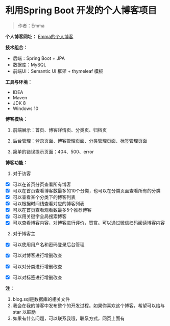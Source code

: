 # 利用Spring Boot 开发的个人博客项目

>  作者：Emma


**个人博客网址：** [Emma的个人博客](http://it-is-me-a.icu/blog/)

**技术组合：**

*  后端：Spring Boot + JPA 
*  数据库：MySQL
*  前端UI：Semantic UI 框架 + thymeleaf 模板

**工具与环境：**

*  IDEA
*  Maven 
*  JDK 8
*  Windows 10

**博客模块：**


1. 前端展示：首页、博客详情页、分类页、归档页

2. 后台管理：登录页面、博客管理页面、分类管理页面、标签管理页面

3. 简单的错误提示页面：404、500、error


**博客功能：**
1. 对于访客
* [x] 可以在首页分页查看所有博客
* [x] 可以在首页查看博客数最多的10个分类，也可以在分类页面查看所有的分类
* [x] 可以查看某个分类下的博客列表
* [x] 可以根据时间线查看对应的博客列表
* [x] 可以在首页查看观看数最多5个推荐博客
* [x] 可以用关键字全局搜索博客
* [x] 可以查看博客内容，对博客进行评价，赞赏。可以通过微信扫码阅读博客内容
2. 对于博客主
* [x] 可以使用用户名和密码登录后台管理
* [x] 可以对博客进行增删改查
* [x] 可以对分类进行增删改查
* [x] 可以对标签进行增删改查


**注：**
1. blog.sql是数据库的相关文件
2. 我会在我的博客中发布整个的开发过程。如果你喜欢这个博客，希望可以给与 star 以鼓励
3. 如果有什么问题，可以联系我哦，联系方式，网页上面有



